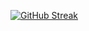 <a href="https://git.io/streak-stats"><img src="https://streak-stats.demolab.com?user=subhaorku&theme=dark&hide_border=true&border_radius=5&date_format=M%20j%5B%2C%20Y%5D&card_width=500&card_height=200" alt="GitHub Streak" /></a>
